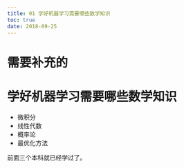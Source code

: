 ```yaml
---
title: 01 学好机器学习需要哪些数学知识
toc: true
date: 2018-09-25
---
```

# 需要补充的

# 学好机器学习需要哪些数学知识


- 微积分
- 线性代数
- 概率论
- 最优化方法

前面三个本科就已经学过了。
